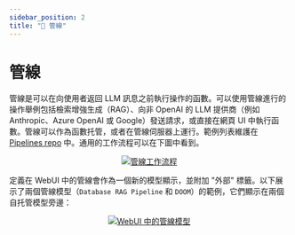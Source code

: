 ```yaml
---
sidebar_position: 2
title: "🔧 管線"
---
```


# 管線
管線是可以在向使用者返回 LLM 訊息之前執行操作的函數。可以使用管線進行的操作舉例包括檢索增強生成（RAG）、向非 OpenAI 的 LLM 提供商（例如 Anthropic、Azure OpenAI 或 Google）發送請求，或直接在網頁 UI 中執行函數。管線可以作為函數托管，或者在管線伺服器上運行。範例列表維護在 [Pipelines repo](https://github.com/open-webui/pipelines/tree/main/examples/pipelines) 中。通用的工作流程可以在下圖中看到。

<p align="center">
  <a href="#">
    <img src="/images/pipelines/pipes.png" alt="管線工作流程" />
  </a>
</p>

定義在 WebUI 中的管線會作為一個新的模型顯示，並附加 "外部" 標籤。以下展示了兩個管線模型（`Database RAG Pipeline` 和 `DOOM`）的範例，它們顯示在兩個自托管模型旁邊：

<p align="center">
  <a href="#">
    <img src="/images/pipelines/pipe-model-example.png" alt="WebUI 中的管線模型" />
  </a>
</p>
